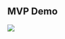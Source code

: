 ## MVP Demo
[![](https://markdown-videos-api.jorgenkh.no/youtube/-6FoytSTCj8)](https://youtu.be/-6FoytSTCj8)

